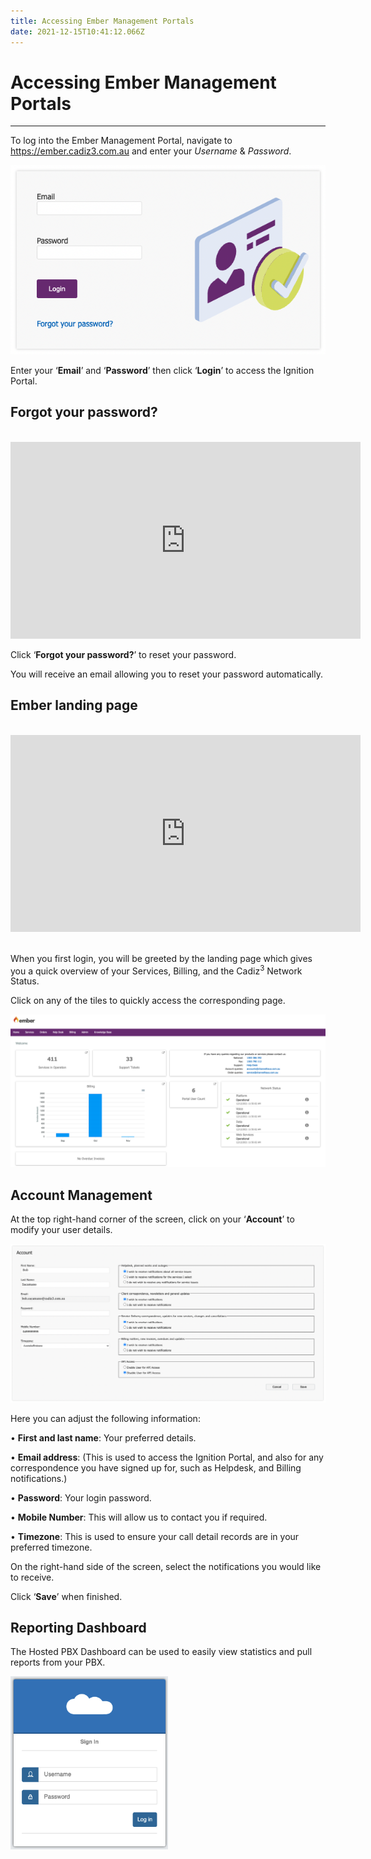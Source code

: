 ```yaml
---
title: Accessing Ember Management Portals
date: 2021-12-15T10:41:12.066Z
---
```

# **Accessing Ember Management Portals**

- - -

To log into the Ember Management Portal, navigate to <a href="https://ember.cadiz3.com.au ">https://ember.cadiz3.com.au </a>and enter your *Username* & *Password*.

<img src="../../images/ember_loginscreen.png" alt="login" title="login screen"/>

Enter your ‘**Email**’ and ‘**Password**’ then click ‘**Login**’ to access the Ignition Portal.

## Forgot your password?



<br>
<iframe width="560" height="315" src="https://www.youtube.com/embed/QZcIgYuA09Y" title="YouTube video player" frameborder="0" allow="accelerometer; autoplay=0; clipboard-write; encrypted-media; gyroscope; picture-in-picture; web-share" allowfullscreen></iframe>


<br>

Click ‘**Forgot your password?**’ to reset your password. 

You will receive an email allowing you to reset your password automatically.

## Ember landing page

<br>

<iframe width="560" height="315" src="https://www.youtube.com/embed/4E6tZYzj50w" title="YouTube video player" frameborder="0" allow="accelerometer; autoplay=0; clipboard-write; encrypted-media; gyroscope; picture-in-picture; web-share" allowfullscreen></iframe>

<br>
<br>

When you first login, you will be greeted by the landing page which gives you a quick overview of your Services, Billing, and the Cadiz<sup>3</sup> Network Status.

Click on any of the tiles to quickly access the corresponding page.

<img src="../../images/ember_landingpage.png" alt="login" title="ember landing page"/>


## Account Management
At the top right-hand corner of the screen, click on your ‘**Account**’ to modify your user details.
 


<img src="../../images/myaccount.png" alt="account details" title="account details"/>

Here you can adjust the following information:


•	**First and last name**: Your preferred details.

•	**Email address**: (This is used to access the Ignition Portal, and also for any correspondence you have signed up for, such as Helpdesk, and Billing notifications.)

•	**Password**: Your login password.

•	**Mobile Number**: This will allow us to contact you if required.

•	**Timezone**: This is used to ensure your call detail records are in your preferred timezone.

On the right-hand side of the screen, select the notifications you would like to receive.

Click ‘**Save**’ when finished.

## Reporting Dashboard

The Hosted PBX Dashboard can be used to easily view statistics and pull reports from your PBX.

 <img src="../../images/dashboard.png" alt="dashboard login screen" title="dashboard login screen" width="50%" />








